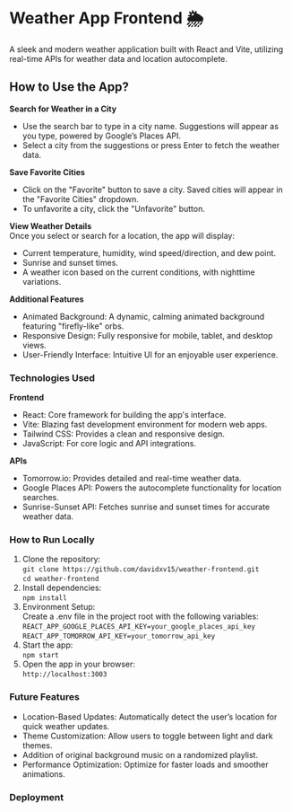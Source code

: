 # Weather App Frontend 🌦️
A sleek and modern weather application built with React and Vite, utilizing real-time APIs for weather data and location autocomplete.

## How to Use the App?

**Search for Weather in a City**

- Use the search bar to type in a city name. Suggestions will appear as you type, powered by Google’s Places API.
- Select a city from the suggestions or press Enter to fetch the weather data.

**Save Favorite Cities**

- Click on the "Favorite" button to save a city. Saved cities will appear in the "Favorite Cities" dropdown.
- To unfavorite a city, click the "Unfavorite" button.

**View Weather Details**  
Once you select or search for a location, the app will display:  
- Current temperature, humidity, wind speed/direction, and dew point.
- Sunrise and sunset times.
- A weather icon based on the current conditions, with nighttime variations.

**Additional Features**

- Animated Background: A dynamic, calming animated background featuring "firefly-like" orbs.  
- Responsive Design: Fully responsive for mobile, tablet, and desktop views.  
- User-Friendly Interface: Intuitive UI for an enjoyable user experience.

### Technologies Used

**Frontend**

- React: Core framework for building the app's interface.  
- Vite: Blazing fast development environment for modern web apps.  
- Tailwind CSS: Provides a clean and responsive design.
- JavaScript: For core logic and API integrations.

**APIs**

- Tomorrow.io: Provides detailed and real-time weather data.  
- Google Places API: Powers the autocomplete functionality for location searches.  
- Sunrise-Sunset API: Fetches sunrise and sunset times for accurate weather data.

### How to Run Locally

1. Clone the repository:  
   `git clone https://github.com/davidxv15/weather-frontend.git`  
   `cd weather-frontend`
2. Install dependencies:  
   `npm install`
3. Environment Setup:  
   Create a .env file in the project root with the following variables:  
   `REACT_APP_GOOGLE_PLACES_API_KEY=your_google_places_api_key` 
   `REACT_APP_TOMORROW_API_KEY=your_tomorrow_api_key`
4. Start the app:  
 `npm start`
5. Open the app in your browser:  
`http://localhost:3003`

### Future Features

- Location-Based Updates: Automatically detect the user’s location for quick weather updates.  
- Theme Customization: Allow users to toggle between light and dark themes.  
- Addition of original background music on a randomized playlist.  
- Performance Optimization: Optimize for faster loads and smoother animations.  

### Deployment

